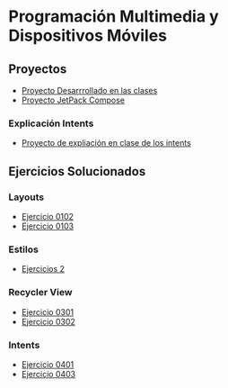 # Programación Multimedia y Dispositivos Móviles
## Proyectos
- [Proyecto Desarrrollado en las clases](https://github.com/pjurado66/Curso2223)
- [Proyecto JetPack Compose](https://github.com/pjurado66/ComposeCurso2223)
### Explicación Intents
- [Proyecto de expliación en clase de los intents](https://github.com/pjurado66/Intents)
## Ejercicios Solucionados
### Layouts
- [Ejercicio 0102](https://github.com/pjurado66/Ej0102_23-24)
- [Ejercicio 0103](https://github.com/pjurado66/Ej0103_23-24)
### Estilos
- [Ejercicios 2](https://github.com/pjurado66/Ej02_Estilos)
### Recycler View
- [Ejercicio 0301](https://github.com/pjurado66/Ejercicio0301.git)
- [Ejercicio 0302](https://github.com/pjurado66/Ejercicio0302.git)
### Intents
- [Ejercicio 0401](https://github.com/pjurado66/Ejercicio0401)
- [Ejercicio 0403](https://github.com/pjurado66/Ejercicio0403)
<!--
**pjurado66/pjurado66** is a ✨ _special_ ✨ repository because its `README.md` (this file) appears on your GitHub profile.

Here are some ideas to get you started:

- 🔭 I’m currently working on ...
- 🌱 I’m currently learning ...
- 👯 I’m looking to collaborate on ...
- 🤔 I’m looking for help with ...
- 💬 Ask me about ...
- 📫 How to reach me: ...
- 😄 Pronouns: ...
- ⚡ Fun fact: ...
-->
